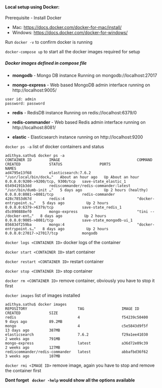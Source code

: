 #### Local setup using Docker:

Prerequisite - Install Docker

- Mac: https://docs.docker.com/docker-for-mac/install/  
- Windows: https://docs.docker.com/docker-for-windows/

Run `docker -v` to confirm docker is running

`docker-compose up` to start all the docker images required for setup

##### Docker images defined in compose file

- **mongodb** - Mongo DB instance Running on mongodb://localhost:27017

- **mongo-express** - Web based MongoDB admin interface running on http://localhost:9005/ 

```
user id: admin
password: password
```

- **redis** - RedisDB instance Running on redis://localhost:6379/0

- **redis-commander** - Web based Redis admin interface running on http://localhost:8081/

- **elastic** - Elasticsearch instance running on http://localhost:9200


`docker ps -a` list of docker containers and status
```
adithya.sathu$ docker ps -a
CONTAINER ID        IMAGE                                   COMMAND                  CREATED             STATUS                 PORTS                              NAMES
ad4795e13f68        elasticsearch:7.6.2                     "/usr/local/bin/dock…"   About an hour ago   Up About an hour       0.0.0.0:9200->9200/tcp, 9300/tcp   save-state_elastic_1
65494191b3dd        rediscommander/redis-commander:latest   "/usr/bin/dumb-init …"   5 days ago          Up 2 hours (healthy)   0.0.0.0:8081->8081/tcp             redis-commander
428c7853d67d        redis:4                                 "docker-entrypoint.s…"   5 days ago          Up 2 hours             0.0.0.0:6379->6379/tcp             save-state_redis_1
d5c090888ef0        mongo-express                           "tini -- /docker-ent…"   8 days ago          Up 2 hours             0.0.0.0:9005->8081/tcp             save-state_mongodb-ui_1
85683df259ba        mongo:4                                 "docker-entrypoint.s…"   8 days ago          Up 2 hours             0.0.0.0:27017->27017/tcp           mongodb
```

`docker logs <CONTAINER ID>` docker logs of the container

`docker start <CONTAINER ID>` start container

`docker restart <CONTAINER ID>` restart container

`docker stop <CONTAINER ID>` stop container

`docker rm <CONTAINER ID>` remove container, obviously you have to stop it first

`docker images` list of images installed

```
adithya.sathu$ docker images
REPOSITORY                       TAG                 IMAGE ID            CREATED             SIZE
redis                            4                   f54239c50400        9 days ago          89.2MB
mongo                            4                   c5e5843d9f5f        13 days ago         387MB
elasticsearch                    7.6.2               f29a1ee41030        2 weeks ago         791MB
mongo-express                    latest              a36d72e09c39        2 weeks ago         127MB
rediscommander/redis-commander   latest              abbafbd36f62        3 weeks ago         107MB
```

`docker rmi <IMAGE ID>` remove image, again you have to stop and remove the container first

**Dont forget ` docker -help` would show all the options available**
